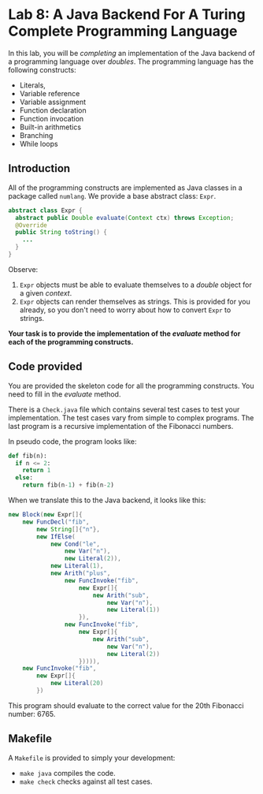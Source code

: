 # Lab 8: A Java Backend For A Turing Complete Programming Language

In this lab, you will be _completing_ an implementation of the Java backend of a programming language over _doubles_.
The programming language has the following constructs:

- Literals,
- Variable reference
- Variable assignment
- Function declaration
- Function invocation
- Built-in arithmetics
- Branching
- While loops

## Introduction

All of the programming constructs are implemented as Java classes in a package called `numlang`. We provide a base abstract class: `Expr`.

```java
abstract class Expr {
  abstract public Double evaluate(Context ctx) throws Exception;
  @Override
  public String toString() {
    ...
  }
} 
```

Observe:

1. `Expr` objects must be able to evaluate themselves to a _double_ object for a given _context_.
2. `Expr` objects can render themselves as strings.  This is provided for you already, so you don't need to
worry about how to convert `Expr` to strings.

**Your task is to provide the implementation of the _evaluate_ method for each of the programming constructs.**

## Code provided

You are provided the skeleton code for all the programming constructs.  You need to fill in the _evaluate_ method.

There is a `Check.java` file which contains several test cases to test your implementation.  The test cases vary from simple to complex programs.  The last program is a recursive implementation of the Fibonacci numbers.

In pseudo code, the program looks like:

```python
def fib(n):
  if n <= 2:
    return 1
  else:
    return fib(n-1) + fib(n-2)
```

When we translate this to the Java backend, it looks like this:

```java
new Block(new Expr[]{
    new FuncDecl("fib",
        new String[]{"n"},
        new IfElse(
            new Cond("le",
                new Var("n"),
                new Literal(2)),
            new Literal(1),
            new Arith("plus",
                new FuncInvoke("fib",
                    new Expr[]{
                        new Arith("sub",
                            new Var("n"),
                            new Literal(1))
                    }),
                new FuncInvoke("fib",
                    new Expr[]{
                        new Arith("sub",
                            new Var("n"),
                            new Literal(2))
                    })))),
    new FuncInvoke("fib",
        new Expr[]{
            new Literal(20)
        })
```

This program should evaluate to the correct value for the 20th Fibonacci number: 6765.

## Makefile

A `Makefile` is provided to simply your development:

- `make java` compiles the code.
- `make check` checks against all test cases.
